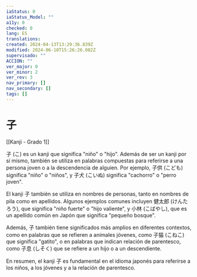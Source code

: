 ```yaml
---
iaStatus: 0
iaStatus_Model: ""
a11y: 0
checked: 0
lang: ES
translations: 
created: 2024-04-13T13:29:36.839Z
modified: 2024-06-10T15:26:26.082Z
supervisado: ""
ACCION: ""
ver_major: 0
ver_minor: 2
ver_rev: 3
nav_primary: []
nav_secondary: []
tags: []
---
```

# 子

[[Kanji - Grado 1]]

子 (こ) es un kanji que significa "niño" o "hijo". Además de ser un kanji por sí mismo, también se utiliza en palabras compuestas para referirse a una persona joven o a la descendencia de alguien. Por ejemplo, 子供 (こども) significa "niño" o "niños", y 子犬 (こいぬ) significa "cachorro" o "perro joven". 

El kanji 子 también se utiliza en nombres de personas, tanto en nombres de pila como en apellidos. Algunos ejemplos comunes incluyen 健太郎 (けんたろう), que significa "niño fuerte" o "hijo valiente", y 小林 (こばやし), que es un apellido común en Japón que significa "pequeño bosque".

Además, 子 también tiene significados más amplios en diferentes contextos, como en palabras que se refieren a animales jóvenes, como 子猫 (こねこ) que significa "gatito", o en palabras que indican relación de parentesco, como 子息 (しそく) que se refiere a un hijo o a un descendiente.

En resumen, el kanji 子 es fundamental en el idioma japonés para referirse a los niños, a los jóvenes y a la relación de parentesco.
